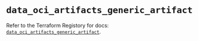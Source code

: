 # `data_oci_artifacts_generic_artifact`

Refer to the Terraform Registory for docs: [`data_oci_artifacts_generic_artifact`](https://registry.terraform.io/providers/oracle/oci/6.18.0/docs/data-sources/artifacts_generic_artifact).
